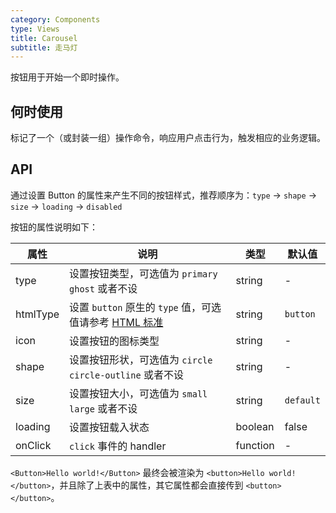 ```yaml
---
category: Components
type: Views
title: Carousel
subtitle: 走马灯
---
```


按钮用于开始一个即时操作。

## 何时使用

标记了一个（或封装一组）操作命令，响应用户点击行为，触发相应的业务逻辑。

## API

通过设置 Button 的属性来产生不同的按钮样式，推荐顺序为：`type` -> `shape` -> `size` -> `loading` -> `disabled`

按钮的属性说明如下：

属性 | 说明 | 类型 | 默认值
-----|-----|-----|------
type | 设置按钮类型，可选值为 `primary` `ghost` 或者不设 | string | -
htmlType | 设置 `button` 原生的 `type` 值，可选值请参考 [HTML 标准](https://developer.mozilla.org/en-US/docs/Web/HTML/Element/button#attr-type) | string | `button`
icon | 设置按钮的图标类型 | string | -
shape | 设置按钮形状，可选值为 `circle` `circle-outline` 或者不设 | string | -
size | 设置按钮大小，可选值为 `small` `large` 或者不设 | string | `default`
loading | 设置按钮载入状态 | boolean | false
onClick | `click` 事件的 handler | function | -

`<Button>Hello world!</Button>` 最终会被渲染为 `<button>Hello world!</button>`，并且除了上表中的属性，其它属性都会直接传到 `<button></button>`。

<style>
[id^="components-button-demo-"] .ant-btn {
  margin-right: 8px;
  margin-bottom: 12px;
}
</style>
